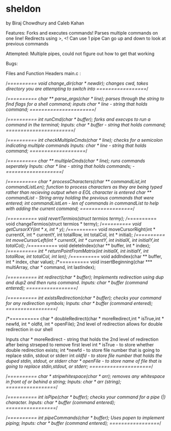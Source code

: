 # sheldon
by Biraj Chowdhury and Caleb Kahan

Features:
	Forks and executes commands!
	Parses multiple commands on one line!
	Redirects using >, <!
  Can use 1 pipe 
  Can go up and down to look at previous commands 
  
Attempted:
  Multiple pipes, could not figure out how to get that working 
  
Bugs:
  
Files and Function Headers
main.c :

/*========== void change_dir(char * newdir);
  changes cwd, takes directory you are attempting to switch into
  =================*/
  
/*========== char ** parse_args(char * line);
  parses through the string to find flags for a shell command;
  inputs 
  char * line - string that holds command;
======================*/

/*========== int runCmd(char * buffer);
  forks and execvps to run a command in the terminal;
  Inputs:
  char * buffer - string that holds command;
  =======================*/
  
/*========== int checkMultipleCmds(char * line);
  checks for a semicolon indicating multiple commands
  Inputs:
  char * line - string that holds command;
  ===================*/
  
/*========== char ** multipleCmds(char * line);
  runs commands seperately
  Inputs: 
  char * line - string that holds commands;
  -===================*/
 
/*========== char * processCharacters(char ** commandList,int commandListLen);
  function to process characters as they are being typed rather than recieving output when a EOL character is entered
  char ** commandList - String array holding the previous commands that were entered;
  int commandListLen - len of commands in commandList to help with adding the current command;
  ==================*/
  
/*========== void revertTermios(struct termios termy);
/*========== void changeTermios(struct termios * termy);
/*========== void getCursorXY(int * x, int * y);
/*========== void moveCursorRight(int * currentX, int * currentY, int totalRow, int totalCol, int  * initial);
/*========== int moveCursorLeft(int * currentX, int * currentY, int initialX, int initialY,int totalCol);
/*========== void deleteIndex(char ** buffer, int * index);
/*========== int * returnPointFromMatrix(int initialX, int initialY, int totalRow, int totalCol, int len);
/*========== void addIndex(char ** buffer, int * index, char value);
/*========== void insertBeginning(char *** multiArray, char * command, int lastIndex);

/*========== int redirect(char * buffer);
  Implements redirection using dup and dup2 and then runs command.
  Inputs:
   char * buffer (command entered);
   =================*/
   
/*========== int existsRedirection(char * buffer);
  checks your command for any redirection symbols;
    Inputs:
   char * buffer (command entered);
   =================*/
   
/*========== char * doubleRedirect(char * moreRedirect,int * isTrue,int * newfd, int  * oldfd, int * openFile);
  2nd level of redirection 
  allows for double redirection in our shell
  
  Inputs
  char * moreRedirect - string that holds the 2nd level of redirection after being strseped to remove first level
  int * isTrue - to store whether double redirection exists;
  int *newfd - to store file number that is going to replace stdin, stdout or stderr
  int *oldfd - to store file number that holds the duped stdin, stdout, or stderr
  char * openFile - to store name of file that is going to replace stdin,stdout, or stderr; 
  =====================*/

   
/*========== char * stripwhitespace(char * arr);
  removes any whitespace in front of or behind a string;
    Inputs:
   char * arr (string);
   =================*/

/*========== int isPipe(char * buffer);
  checks your command for a pipe (|) character.
  Inputs:
   char * buffer (command entered);
   =================*/
   
/*========== int pipeCommands(char * buffer);
  Uses popen to implement piping;
  Inputs:
   char * buffer (command entered);
   =================*/
